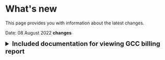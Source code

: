 # What's new

This page provides you with information about the latest changes.
<!--
- latest changes
- announcements
- known issues
- bug fixes
- deprecated functionalities-->

Date: 08 August 2022
**changes**
<details>
<summary style="font-size:20px;font-weight:bold">
Included documentation for viewing GCC billing report</summary>
[Billing report documentation](billing-report-docs/overview-billing-report) is now available for agencies to verify if their CSP costs incurred matches with their cloud service usage.
</details>
